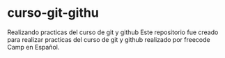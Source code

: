 # curso-git-githu
Realizando practicas del curso de git y github
Este repositorio fue creado para realizar practicas del curso de git y github realizado por freecode Camp en Español.
